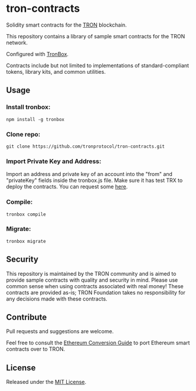 # tron-contracts
Solidity smart contracts for the [TRON](https://tron.network) blockchain.

This repository contains a library of sample smart contracts for the TRON network.

Configured with [TronBox](https://github.com/tronprotocol/tron-box).

Contracts include but not limited to implementations of standard-compliant tokens, library kits, and common utilities.

## Usage

### Install tronbox:

```npm install -g tronbox```

### Clone repo:

```git clone https://github.com/tronprotocol/tron-contracts.git```

### Import Private Key and Address:

Import an address and private key of an account into the "from" and "privateKey" fields inside the tronbox.js file. Make sure it has test TRX to deploy the contracts. You can request some [here](https://www.trongrid.io/shasta/#request).

### Compile:

```tronbox compile```

### Migrate:

```tronbox migrate```

## Security

This repository is maintained by the TRON community and is aimed to provide sample contracts with quality and security in mind. Please use common sense when using contracts associated with real money! These contracts are provided as-is; TRON Foundation takes no responsibility for any decisions made with these contracts.

## Contribute

Pull requests and suggestions are welcome.

Feel free to consult the [Ethereum Conversion Guide](https://developers.tron.network/docs/converting-ethereum-contracts-to-tron) to port Ethereum smart contracts over to TRON.

## License

Released under the [MIT License](LICENSE).
